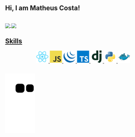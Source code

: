 ## Hi, I am Matheus Costa! 
<br/>

 <div>
  <a href="https://github.com/Matheus-IT">
   <img align="center" height="170" src="https://github-readme-stats.vercel.app/api/top-langs/?username=Matheus-IT&layout=compact&langs_count=16&theme=dracula"/>
  <img align="center" src="https://github-readme-stats.vercel.app/api?username=Matheus-IT&show_icons=true&theme=dracula&include_all_commits=true&count_private=true&hide=issues"/>
</div>
 
 ## Skills
<div align="center">
  <img height="40" alt="Matheus-React" width="40" src="https://raw.githubusercontent.com/devicons/devicon/master/icons/react/react-original.svg">
 
  <img height="40" alt="Matheus-Javascript" width="40" src="https://raw.githubusercontent.com/devicons/devicon/master/icons/javascript/javascript-original.svg">
 
  <img height="40" alt="Matheus-Jquery" width="40" src="https://raw.githubusercontent.com/devicons/devicon/master/icons/jquery/jquery-original.svg">
 
  <img height="40" alt="Matheus-Typescript" width="40" src="https://raw.githubusercontent.com/devicons/devicon/master/icons/typescript/typescript-original.svg">
 
  <img height="40" alt="Matheus-Django" width="40" src="https://raw.githubusercontent.com/devicons/devicon/master/icons/django/django-plain.svg">
 
  <img height="40" alt="Matheus-Python" width="40" src="https://raw.githubusercontent.com/devicons/devicon/master/icons/python/python-original.svg">

  <img height="40" alt="Matheus-Docker" width="40" src="https://raw.githubusercontent.com/devicons/devicon/master/icons/docker/docker-original.svg">
</div>

<br/>
 
  ![Snake animation](https://github.com/Matheus-IT/Matheus-IT/blob/output/github-contribution-grid-snake.svg)
 
</div>
